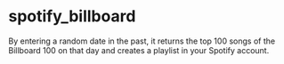 # spotify_billboard
By entering a random date in the past, it returns the top 100 songs of the Billboard 100 on that day and creates a playlist in your Spotify account.
